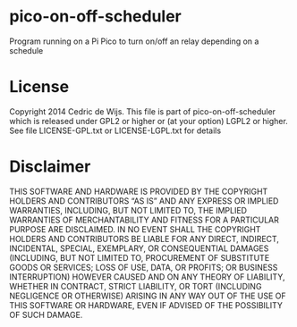 # pico-on-off-scheduler
Program running on a Pi Pico to turn on/off an relay depending on a schedule



# License
Copyright 2014 Cedric de Wijs. This file is part of pico-on-off-scheduler which is released under GPL2 or higher or (at your option) LGPL2 or higher.
See file LICENSE-GPL.txt or LICENSE-LGPL.txt for details
# Disclaimer
THIS SOFTWARE AND HARDWARE IS PROVIDED BY THE COPYRIGHT HOLDERS AND CONTRIBUTORS “AS IS” AND ANY EXPRESS OR IMPLIED WARRANTIES, INCLUDING, BUT NOT LIMITED TO, THE IMPLIED WARRANTIES OF MERCHANTABILITY AND FITNESS FOR A PARTICULAR PURPOSE ARE DISCLAIMED. IN NO EVENT SHALL THE COPYRIGHT HOLDERS AND CONTRIBUTORS BE LIABLE FOR ANY DIRECT, INDIRECT, INCIDENTAL, SPECIAL, EXEMPLARY, OR CONSEQUENTIAL DAMAGES (INCLUDING, BUT NOT LIMITED TO, PROCUREMENT OF SUBSTITUTE GOODS OR SERVICES; LOSS OF USE, DATA, OR PROFITS; OR BUSINESS INTERRUPTION) HOWEVER CAUSED AND ON ANY THEORY OF LIABILITY, WHETHER IN CONTRACT, STRICT LIABILITY, OR TORT (INCLUDING NEGLIGENCE OR OTHERWISE) ARISING IN ANY WAY OUT OF THE USE OF THIS SOFTWARE OR HARDWARE, EVEN IF ADVISED OF THE POSSIBILITY OF SUCH DAMAGE.